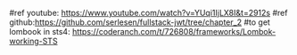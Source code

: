 #ref youtube: https://www.youtube.com/watch?v=YUqi1IjLX8I&t=2912s
#ref github:https://github.com/serlesen/fullstack-jwt/tree/chapter_2
#to get lombook in sts4: https://coderanch.com/t/726808/frameworks/Lombok-working-STS
